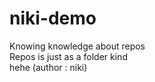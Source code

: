 # niki-demo
Knowing knowledge about repos
<br>
Repos is just as a folder kind
<br>
hehe
(author : niki)